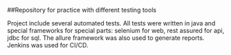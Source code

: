 ##Repository for practice with different testing tools

Project include several automated tests.
All tests were written in java and special frameworks for special parts: selenium for web, rest assured for api, jdbc for sql. The allure framework was also used to generate reports. Jenkins was used for CI/CD.
